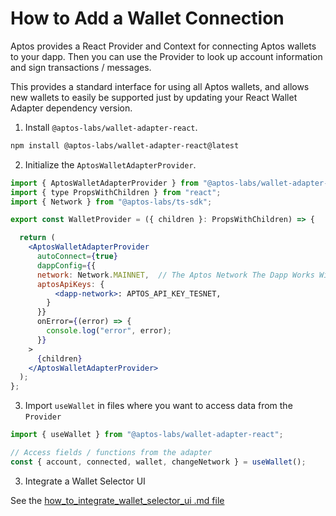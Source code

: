 # How to Add a Wallet Connection

Aptos provides a React Provider and Context for connecting Aptos wallets to your dapp. Then you can use the Provider to look up account information and sign transactions / messages.

This provides a standard interface for using all Aptos wallets, and allows new wallets to easily be supported just by updating your React Wallet Adapter dependency version.

1. Install `@aptos-labs/wallet-adapter-react`.

```bash
npm install @aptos-labs/wallet-adapter-react@latest
```

2. Initialize the `AptosWalletAdapterProvider`.

```jsx
import { AptosWalletAdapterProvider } from "@aptos-labs/wallet-adapter-react";
import { type PropsWithChildren } from "react";
import { Network } from "@aptos-labs/ts-sdk";

export const WalletProvider = ({ children }: PropsWithChildren) => {

  return (
    <AptosWalletAdapterProvider
      autoConnect={true}
      dappConfig={{
      network: Network.MAINNET,  // The Aptos Network The Dapp Works With
      aptosApiKeys: {
          <dapp-network>: APTOS_API_KEY_TESNET,
        }
      }}
      onError={(error) => {
        console.log("error", error);
      }}
    >
      {children}
    </AptosWalletAdapterProvider>
  );
};
```

3. Import `useWallet` in files where you want to access data from the `Provider`

```jsx
import { useWallet } from "@aptos-labs/wallet-adapter-react";

// Access fields / functions from the adapter
const { account, connected, wallet, changeNetwork } = useWallet();
```

3. Integrate a Wallet Selector UI

See the [how_to_integrate_wallet_selector_ui .md file](./how_to_integrate_wallet_selector_ui.md)
